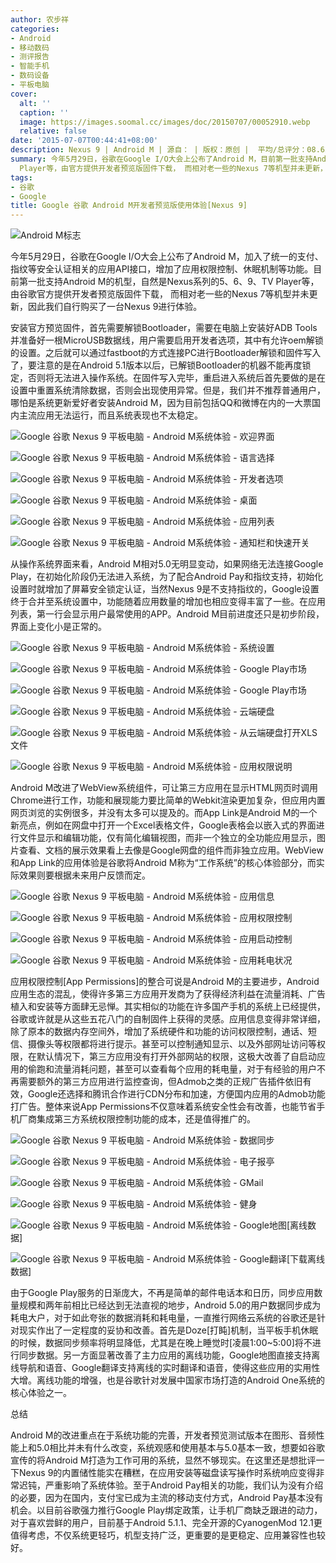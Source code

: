 ```yaml
---
author: 农步祥
categories:
- Android
- 移动数码
- 测评报告
- 智能手机
- 数码设备
- 平板电脑
cover:
  alt: ''
  caption: ''
  image: https://images.soomal.cc/images/doc/20150707/00052910.webp
  relative: false
date: '2015-07-07T00:44:41+08:00'
description: Nexus 9 | Android M | 源自： | 版权：原创 |  平均/总评分：08.62/112
summary: 今年5月29日，谷歌在Google I/O大会上公布了Android M，目前第一批支持Android M的机型，自然是Nexus系列的5、6、9、TV
  Player等，由官方提供开发者预览版固件下载， 而相对老一些的Nexus 7等机型并未更新，因此我们自行购买了一台Nexus 9进行体验。
tags:
- 谷歌
- Google
title: Google 谷歌 Android M开发者预览版使用体验[Nexus 9]
---
```


![Android M标志](https://images.soomal.cc/images/doc/20150707/00052908.webp)



今年5月29日，谷歌在Google I/O大会上公布了Android M，加入了统一的支付、指纹等安全认证相关的应用API接口，增加了应用权限控制、休眠机制等功能。目前第一批支持Android M的机型，自然是Nexus系列的5、6、9、TV Player等，由谷歌官方提供开发者预览版固件下载， 而相对老一些的Nexus 7等机型并未更新，因此我们自行购买了一台Nexus 9进行体验。



安装官方预览固件，首先需要解锁Bootloader，需要在电脑上安装好ADB Tools并准备好一根MicroUSB数据线，用户需要启用开发者选项，其中有允许oem解锁的设置。之后就可以通过fastboot的方式连接PC进行Bootloader解锁和固件写入了，要注意的是在Android 5.1版本以后，已解锁Bootloader的机器不能再度锁定，否则将无法进入操作系统。在固件写入完毕，重启进入系统后首先要做的是在设置中重置系统清除数据，否则会出现使用异常。但是，我们并不推荐普通用户，哪怕是系统更新爱好者安装Android M，因为目前包括QQ和微博在内的一大票国内主流应用无法运行，而且系统表现也不太稳定。



![Google 谷歌 Nexus 9 平板电脑 - Android M系统体验 - 欢迎界面](https://images.soomal.cc/images/doc/20150707/00052886_01.webp)



![Google 谷歌 Nexus 9 平板电脑 - Android M系统体验 - 语言选择](https://images.soomal.cc/images/doc/20150707/00052887_01.webp)



![Google 谷歌 Nexus 9 平板电脑 - Android M系统体验 - 开发者选项](https://images.soomal.cc/images/doc/20150707/00052888_01.webp)



![Google 谷歌 Nexus 9 平板电脑 - Android M系统体验 - 桌面](https://images.soomal.cc/images/doc/20150707/00052889_01.webp)



![Google 谷歌 Nexus 9 平板电脑 - Android M系统体验 - 应用列表](https://images.soomal.cc/images/doc/20150707/00052890_01.webp)



![Google 谷歌 Nexus 9 平板电脑 - Android M系统体验 - 通知栏和快速开关](https://images.soomal.cc/images/doc/20150707/00052891_01.webp)



从操作系统界面来看，Android M相对5.0无明显变动，如果网络无法连接Google Play，在初始化阶段仍无法进入系统，为了配合Android Pay和指纹支持，初始化设置时就增加了屏幕安全锁定认证，当然Nexus 9是不支持指纹的，Google设置终于合并至系统设置中，功能随着应用数量的增加也相应变得丰富了一些。在应用列表，第一行会显示用户最常使用的APP。Android M目前进度还只是初步阶段，界面上变化小是正常的。



![Google 谷歌 Nexus 9 平板电脑 - Android M系统体验 - 系统设置](https://images.soomal.cc/images/doc/20150707/00052892_01.webp)



![Google 谷歌 Nexus 9 平板电脑 - Android M系统体验 - Google Play市场](https://images.soomal.cc/images/doc/20150707/00052893_01.webp)



![Google 谷歌 Nexus 9 平板电脑 - Android M系统体验 - Google Play市场](https://images.soomal.cc/images/doc/20150707/00052894_01.webp)



![Google 谷歌 Nexus 9 平板电脑 - Android M系统体验 - 云端硬盘](https://images.soomal.cc/images/doc/20150707/00052895_01.webp)



![Google 谷歌 Nexus 9 平板电脑 - Android M系统体验 - 从云端硬盘打开XLS文件](https://images.soomal.cc/images/doc/20150707/00052896_01.webp)



![Google 谷歌 Nexus 9 平板电脑 - Android M系统体验 - 应用权限说明](https://images.soomal.cc/images/doc/20150707/00052897_01.webp)



Android M改进了WebView系统组件，可让第三方应用在显示HTML网页时调用Chrome进行工作，功能和展现能力要比简单的Webkit渲染更加复杂，但应用内置网页浏览的实例很多，并没有太多可以提及的。而App Link是Android M的一个新亮点，例如在网盘中打开一个Excel表格文件，Google表格会以嵌入式的界面进行文件显示和编辑功能，仅有简化编辑视图，而非一个独立的全功能应用显示，图片查看、文档的展示效果看上去像是Google网盘的组件而非独立应用。WebView和App Link的应用体验是谷歌将Android M称为“工作系统”的核心体验部分，而实际效果则要根据未来用户反馈而定。



![Google 谷歌 Nexus 9 平板电脑 - Android M系统体验 - 应用信息](https://images.soomal.cc/images/doc/20150707/00052898_01.webp)



![Google 谷歌 Nexus 9 平板电脑 - Android M系统体验 - 应用权限控制](https://images.soomal.cc/images/doc/20150707/00052899_01.webp)



![Google 谷歌 Nexus 9 平板电脑 - Android M系统体验 - 应用启动控制](https://images.soomal.cc/images/doc/20150707/00052900_01.webp)



![Google 谷歌 Nexus 9 平板电脑 - Android M系统体验 - 应用耗电状况](https://images.soomal.cc/images/doc/20150707/00052901_01.webp)



应用权限控制[App Permissions]的整合可说是Android M的主要进步，Android应用生态的混乱，使得许多第三方应用开发商为了获得经济利益在流量消耗、广告植入和安装等方面肆无忌惮。其实相似的功能在许多国产手机的系统上已经提供，谷歌或许就是从这些五花八门的自制固件上获得的灵感。应用信息变得非常详细，除了原本的数据内存空间外，增加了系统硬件和功能的访问权限控制，通话、短信、摄像头等权限都将进行提示。甚至可以控制通知显示、以及外部网址访问等权限，在默认情况下，第三方应用没有打开外部网站的权限，这极大改善了自启动应用的偷跑和流量消耗问题，甚至可以查看每个应用的耗电量，对于有经验的用户不再需要额外的第三方应用进行监控查询，但Admob之类的正规广告插件依旧有效，Google还选择和腾讯合作进行CDN分布和加速，方便国内应用的Admob功能打广告。整体来说App Permissions不仅意味着系统安全性会有改善，也能节省手机厂商集成第三方系统权限控制功能的成本，还是值得推广的。



![Google 谷歌 Nexus 9 平板电脑 - Android M系统体验 - 数据同步](https://images.soomal.cc/images/doc/20150707/00052902_01.webp)



![Google 谷歌 Nexus 9 平板电脑 - Android M系统体验 - 电子报亭](https://images.soomal.cc/images/doc/20150707/00052903_01.webp)



![Google 谷歌 Nexus 9 平板电脑 - Android M系统体验 - GMail](https://images.soomal.cc/images/doc/20150707/00052904_01.webp)



![Google 谷歌 Nexus 9 平板电脑 - Android M系统体验 - 健身](https://images.soomal.cc/images/doc/20150707/00052905_01.webp)



![Google 谷歌 Nexus 9 平板电脑 - Android M系统体验 - Google地图[离线数据]](https://images.soomal.cc/images/doc/20150707/00052906_01.webp)



![Google 谷歌 Nexus 9 平板电脑 - Android M系统体验 - Google翻译[下载离线数据]](https://images.soomal.cc/images/doc/20150707/00052907_01.webp)



由于Google Play服务的日渐庞大，不再是简单的邮件电话本和日历，同步应用数量规模和两年前相比已经达到无法直视的地步，Android 5.0的用户数据同步成为耗电大户，对于如此夸张的数据消耗和耗电量，一直推行网络云系统的谷歌还是针对现实作出了一定程度的妥协和改善。首先是Doze[打盹]机制，当平板手机休眠的时候，数据同步频率将明显降低，尤其是在晚上睡觉时[凌晨1:00~5:00]将不进行同步数据。另一方面显著改善了主力应用的离线功能，Google地图直接支持离线导航和语音、Google翻译支持离线的实时翻译和语音，使得这些应用的实用性大增。离线功能的增强，也是谷歌针对发展中国家市场打造的Android One系统的核心体验之一。



总结



Android M的改进重点在于系统功能的完善，开发者预览测试版本在图形、音频性能上和5.0相比并未有什么改变，系统观感和使用基本与5.0基本一致，想要如谷歌宣传的将Android M打造为工作可用的系统，显然不够现实。在这里还是想批评一下Nexus 9的内置储性能实在糟糕，在应用安装等磁盘读写操作时系统响应变得非常迟钝，严重影响了系统体验。至于Android Pay相关的功能，我们认为没有介绍的必要，因为在国内，支付宝已成为主流的移动支付方式，Android Pay基本没有机会。以目前谷歌强力推行Google Play绑定政策，让手机厂商缺乏跟进的动力，对于喜欢尝鲜的用户，目前基于Android 5.1.1、完全开源的CyanogenMod 12.1更值得考虑，不仅系统更轻巧，机型支持广泛，更重要的是更稳定、应用兼容性也较好。
